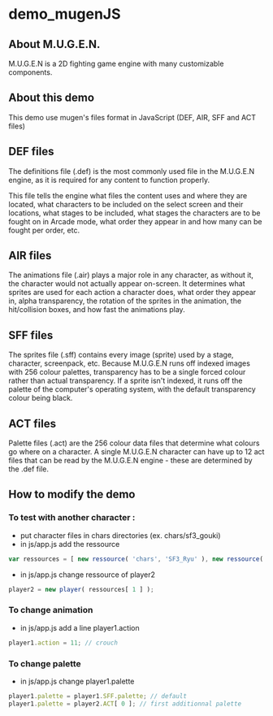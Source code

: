 # demo_mugenJS

About M.U.G.E.N.
-----

M.U.G.E.N is a 2D fighting game engine with many customizable components.

About this demo
-----

This demo use mugen's files format in JavaScript (DEF, AIR, SFF and ACT files)

DEF files
-----

The definitions file (.def) is the most commonly used file in the M.U.G.E.N engine, as it is required for any content to function properly.

This file tells the engine what files the content uses and where they are located, what characters to be included on the select screen and their locations, what stages to be included, what stages the characters are to be fought on in Arcade mode, what order they appear in and how many can be fought per order, etc. 

AIR files
-----

The animations file (.air) plays a major role in any character, as without it, the character would not actually appear on-screen. It determines what sprites are used for each action a character does, what order they appear in, alpha transparency, the rotation of the sprites in the animation, the hit/collision boxes, and how fast the animations play. 


SFF files
-----

The sprites file (.sff) contains every image (sprite) used by a stage, character, screenpack, etc. Because M.U.G.E.N runs off indexed images with 256 colour palettes, transparency has to be a single forced colour rather than actual transparency. If a sprite isn't indexed, it runs off the palette of the computer's operating system, with the default transparency colour being black. 

ACT files
-----

Palette files (.act) are the 256 colour data files that determine what colours go where on a character. A single M.U.G.E.N character can have up to 12 act files that can be read by the M.U.G.E.N engine - these are determined by the .def file. 


How to modify the demo
-----

### To test with another character : ###

- put character files in chars directories (ex. chars/sf3_gouki)
- in js/app.js add the ressource 
```js
var ressources = [ new ressource( 'chars', 'SF3_Ryu' ), new ressource( 'chars', 'sf3_gouki' ) ];
```
- in js/app.js change ressource of player2
```js
player2 = new player( ressources[ 1 ] );
```

### To change animation ###
- in js/app.js add a line player1.action
```js
player1.action = 11; // crouch
```
### To change palette ###
- in js/app.js change player1.palette
```js
player1.palette = player1.SFF.palette; // default
player1.palette = player2.ACT[ 0 ]; // first additionnal palette
```

